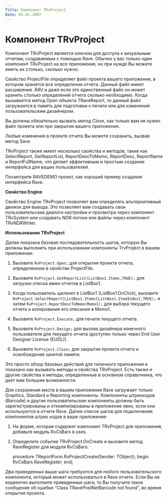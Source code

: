 ```yaml
---
Title: Компонент TRvProject
Date: 01.01.2007
---
```



Компонент TRvProject
====================

Компонент TRvProject является ключом для доступа к визуальным отчетам,
создаваемым с помощью Rave. Обычно у вас только один компонент
TRvProject на все приложения, но при нужде Вы можете иметь их столько,
сколько нужно.

Свойство ProjectFile определяет файл проекта вашего
приложения, в котором хранятся все определения отчета. Данный файл имеет
расширение .RAV и даже если это единственный файл он может хранить
столько определений отчета сколько необходимо. Когда вызывается метод 
Open объекта TRaveReport, то данный файл загружается в память для
подготовки к печати или для изменений пользовательским дизайнером.

Вы должны обязательно вызвать метод Close, как только вам не нужен файл
проекта или при закрытии вашего приложения.

Любые изменения в проекте
отчета Вы можете сохранить, вызвав метод Save.

TRvProject также имеет
несколько свойства и методов, такие как SelectReport, GetReportList,
ReportDescToMemo, ReportDesc, ReportName и ReportFullName, что делает
эффективным и простым создание интерфейса для ваших пользователей.

Посмотрите RAVEDEMO проект, как хороший пример создания интерфейса Rave.

**Свойство Engine**

Свойство Engine TRvProject позволяет вам определять альтернативный
движок для вывода. Это позволяет вам создавать свои пользовательские
диалоги настройки и просмотра через компонент TRvSystem или создавать
NDR потоки или файлы через компонент TRvNDRWriter.

**Использование TRvProject**

Далее показана базовая последовательность шагов, которую Вы должны
выполнить при использовании компоненты TrvProject в вашем приложении:

1) Вызовите `RvProject.Open;` для открытия проекта отчета, определенном в свойстве ProjectFile.

2) Вызовите `RvProject.GetReportList(ListBox1.Items,TRUE);` для загрузки списка имен отчетов в ListBox1.

3) Когда пользователь щелкнет в ListBox1 (ListBox1.OnClick),
вызовите `RvProject.SelectReport(ListBox1.Items[ListBox1.ItemIndex],TRUE);`
и затем `RvProject.ReportDescToMemo(Memo1);`
для выбора текущего отчета и копирования его описание в Memo1.

4) Вызовите `RvProject.Execute;`  для печати текущего отчета.

5) Вызовите `RvProject.Design;` для вызова дизайнера конечного пользователя для текущего отчета (доступен только через End User Designer License (EUDL)).

6) Вызовите `RvProject.Close;` для закрытия проекта отчета и освобождения занятой памяти.

Это просто обзор базовых действий для типичного приложения и показано
как вызывать методы и свойства TRvProject. Есть также и другие свойства
и методы, определенные в основном справочника, что дает вам большие
возможности.

Для сохранения места в вашем приложении Rave загружает
только Graphics, Standard и Reporting компоненты.
Компоненты штрихкодов
(Barcode) и другие пользовательские компоненты должны быть
зарегистрированы и откомпилированы в приложение явно, если они
используются в отчете Rave. Далее список шагов для подключения
компонентов штрих кодов в ваше приложение:

1) На форме, которая содержит компонент TRvProject для приложения, добавьте модуль RvCsBars в uses.

2) Определите событие TRvProject.OnCreate и вызовите метод  RaveRegister для модуля RvCsBars:

    procedure TReportForm.RvProjectCreate(Sender: TObject);
    begin
      RvCsBars.RaveRegister;
    end;

Два приведенных выше шага требуются для любого пользовательского
компонента, который может использоваться в Rave отчете. Если Вы не
корректно выполните приведенные шаги, то Вы получите такое сообщение об
ошибке "Class TRavePostNetBarcode not found", во время открытия
проекта.
